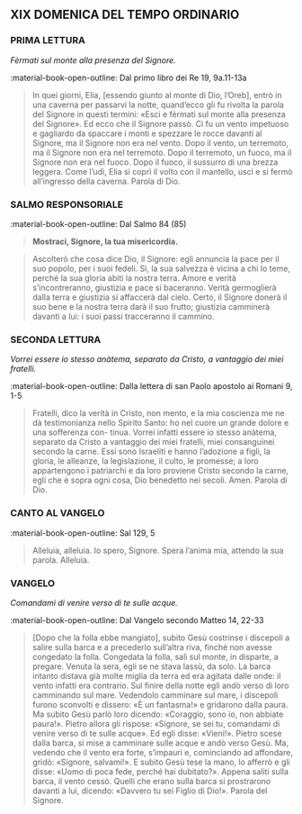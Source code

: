 ## XIX DOMENICA DEL TEMPO ORDINARIO
> 
### PRIMA LETTURA
*Fèrmati sul monte alla presenza del Signore.*

:material-book-open-outline: Dal primo libro dei Re
19, 9a.11-13a

> In quei giorni, Elia, [essendo giunto al monte di Dio, l’Oreb], entrò in una caverna per passarvi la notte, quand’ecco gli fu rivolta la parola del Signore in questi termini: «Esci e fèrmati sul monte alla presenza del Signore». Ed ecco che il Signore passò. Ci fu un vento impetuoso e gagliardo da spaccare i monti e spezzare le rocce davanti al Signore, ma il Signore non era nel vento. Dopo il vento, un terremoto, ma il Signore non era nel terremoto. Dopo il terremoto, un fuoco, ma il Signore non era nel fuoco. Dopo il fuoco, il sussurro di una brezza leggera. Come l’udì, Elia si coprì il volto con il mantello, uscì e si fermò all’ingresso della caverna. Parola di Dio.
> 
> 
### SALMO RESPONSORIALE
:material-book-open-outline: Dal Salmo 84 (85)

>**Mostraci, Signore, la tua misericordia.**

> Ascolterò che cosa dice Dio, il Signore:
> egli annuncia la pace
> per il suo popolo, per i suoi fedeli.
> Sì, la sua salvezza è vicina a chi lo teme,
> perché la sua gloria abiti la nostra terra.
> Amore e verità s’incontreranno,
> giustizia e pace si baceranno.
> Verità germoglierà dalla terra
> e giustizia si affaccerà dal cielo.
> Certo, il Signore donerà il suo bene
> e la nostra terra darà il suo frutto;
> giustizia camminerà davanti a lui:
> i suoi passi tracceranno il cammino.
> 
### SECONDA LETTURA
*Vorrei essere io stesso anàtema, separato da Cristo, a vantaggio dei miei fratelli.*

:material-book-open-outline: Dalla lettera di san Paolo apostolo ai Romani
9, 1-5

> Fratelli, dico la verità in Cristo, non mento, e la mia coscienza me ne dà testimonianza nello Spirito Santo: ho nel cuore un grande dolore e una sofferenza con- tinua. Vorrei infatti essere io stesso anàtema, separato da Cristo a vantaggio dei miei fratelli, miei consanguinei secondo la carne. Essi sono Israeliti e hanno l’adozione a figli, la gloria, le alleanze, la legislazione, il culto, le promesse; a loro appartengono i patriarchi e da loro proviene Cristo secondo la carne, egli che è sopra ogni cosa, Dio benedetto nei secoli. Amen. Parola di Dio.
> 
### CANTO AL VANGELO
:material-book-open-outline: Sal 129, 5

> Alleluia, alleluia.
> Io spero, Signore.
> Spera l’anima mia,
> attendo la sua parola.
> Alleluia.
> 
### VANGELO
*Comandami di venire verso di te sulle acque.*

:material-book-open-outline: Dal Vangelo secondo Matteo
14, 22-33

> [Dopo che la folla ebbe mangiato], subito Gesù costrinse i discepoli a salire sulla barca e a precederlo sull’altra riva, finché non avesse congedato la folla. Congedata la folla, salì sul monte, in disparte, a pregare. Venuta la sera, egli se ne stava lassù, da solo. La barca intanto distava già molte miglia da terra ed era agitata dalle onde: il vento infatti era contrario. Sul finire della notte egli andò verso di loro camminando sul mare. Vedendolo camminare sul mare, i discepoli furono sconvolti e dissero: «È un fantasma!» e gridarono dalla paura. Ma subito Gesù parlò loro dicendo: «Coraggio, sono io, non abbiate paura!». Pietro allora gli rispose: «Signore, se sei tu, comandami di venire verso di te sulle acque». Ed egli disse: «Vieni!». Pietro scese dalla barca, si mise a camminare sulle acque e andò verso Gesù. Ma, vedendo che il vento era forte, s’impaurì e, cominciando ad affondare, gridò: «Signore, salvami!». E subito Gesù tese la mano, lo afferrò e gli disse: «Uomo di poca fede, perché hai dubitato?». Appena saliti sulla barca, il vento cessò. Quelli che erano sulla barca si prostrarono davanti a lui, dicendo: «Davvero tu sei Figlio di Dio!». Parola del Signore.